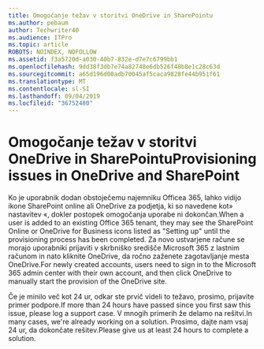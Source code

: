 ```yaml
---
title: Omogočanje težav v storitvi OneDrive in SharePointu
ms.author: pebaum
author: Techwriter40
ms.audience: ITPro
ms.topic: article
ROBOTS: NOINDEX, NOFOLLOW
ms.assetid: f3a5720d-a030-40b7-832e-d7e7c6799bb1
ms.openlocfilehash: 9dd38f3db7e74a82748e6db526f48b8e1c28c63d
ms.sourcegitcommit: a65d196d00adb70045af5caca9828fe44b951f61
ms.translationtype: MT
ms.contentlocale: sl-SI
ms.lasthandoff: 09/04/2019
ms.locfileid: "36752480"
---
```

# <a name="provisioning-issues-in-onedrive-and-sharepoint"></a><span data-ttu-id="ba965-102">Omogočanje težav v storitvi OneDrive in SharePointu</span><span class="sxs-lookup"><span data-stu-id="ba965-102">Provisioning issues in OneDrive and SharePoint</span></span>

<span data-ttu-id="ba965-103">Ko je uporabnik dodan obstoječemu najemniku Officea 365, lahko vidijo ikone SharePoint online ali OneDrive za podjetja, ki so navedene kot» nastavitev «, dokler postopek omogočanja uporabe ni dokončan.</span><span class="sxs-lookup"><span data-stu-id="ba965-103">When a user is added to an existing Office 365 tenant, they may see the SharePoint Online or OneDrive for Business icons listed as "Setting up" until the provisioning process has been completed.</span></span> <span data-ttu-id="ba965-104">Za novo ustvarjene račune se morajo uporabniki prijaviti v skrbniško središče Microsoft 365 z lastnim računom in nato kliknite OneDrive, da ročno zaženete zagotavljanje mesta OneDrive.</span><span class="sxs-lookup"><span data-stu-id="ba965-104">For newly created accounts, users need to sign in to the Microsoft 365 admin center with their own account, and then click OneDrive to manually start the provision of the OneDrive site.</span></span>
  
<span data-ttu-id="ba965-105">Če je minilo več kot 24 ur, odkar ste prvič videli to težavo, prosimo, prijavite primer podpore.</span><span class="sxs-lookup"><span data-stu-id="ba965-105">If more than 24 hours have passed since you first saw this issue, please log a support case.</span></span> <span data-ttu-id="ba965-106">V mnogih primerih že delamo na rešitvi.</span><span class="sxs-lookup"><span data-stu-id="ba965-106">In many cases, we're already working on a solution.</span></span> <span data-ttu-id="ba965-107">Prosimo, dajte nam vsaj 24 ur, da dokončate rešitev.</span><span class="sxs-lookup"><span data-stu-id="ba965-107">Please give us at least 24 hours to complete a solution.</span></span>
  